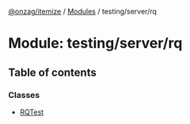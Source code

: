 [@onzag/itemize](../README.md) / [Modules](../modules.md) / testing/server/rq

# Module: testing/server/rq

## Table of contents

### Classes

- [RQTest](../classes/testing_server_rq.RQTest.md)
